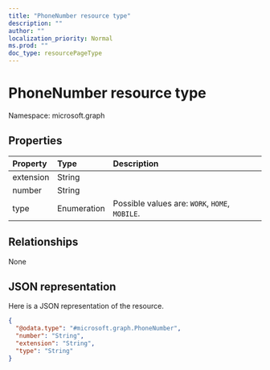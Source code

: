 ```yaml
---
title: "PhoneNumber resource type"
description: ""
author: ""
localization_priority: Normal
ms.prod: ""
doc_type: resourcePageType
---
```


# PhoneNumber resource type


Namespace: microsoft.graph



## Properties
|Property|Type|Description|
|:---|:---|:---|
|extension|String||
|number|String||
|type|Enumeration| Possible values are: `WORK`, `HOME`, `MOBILE`.|

## Relationships
None

## JSON representation
Here is a JSON representation of the resource.
<!-- {
  "blockType": "resource",
  "@odata.type": "microsoft.graph.PhoneNumber"
}
-->
``` json
{
  "@odata.type": "#microsoft.graph.PhoneNumber",
  "number": "String",
  "extension": "String",
  "type": "String"
}
```

